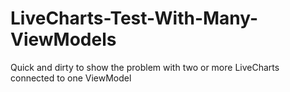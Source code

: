 # LiveCharts-Test-With-Many-ViewModels

Quick and dirty to show the problem with two or more LiveCharts connected to one ViewModel
